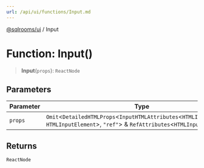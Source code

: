 ```yaml
---
url: /api/ui/functions/Input.md
---
```

[@sqlrooms/ui](../index.md) / Input

# Function: Input()

> **Input**(`props`): `ReactNode`

## Parameters

| Parameter | Type |
| ------ | ------ |
| `props` | `Omit`<`DetailedHTMLProps`<`InputHTMLAttributes`<`HTMLInputElement`>, `HTMLInputElement`>, `"ref"`> & `RefAttributes`<`HTMLInputElement`> |

## Returns

`ReactNode`
